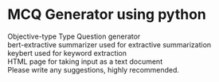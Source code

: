 # MCQ Generator using python
Objective-type Type Question generator <br>
bert-extractive summarizer used for extractive summarization <br>
keybert used for keyword extraction <br>
HTML page for taking input as a text document <br>
Please write any suggestions, highly recommended.
